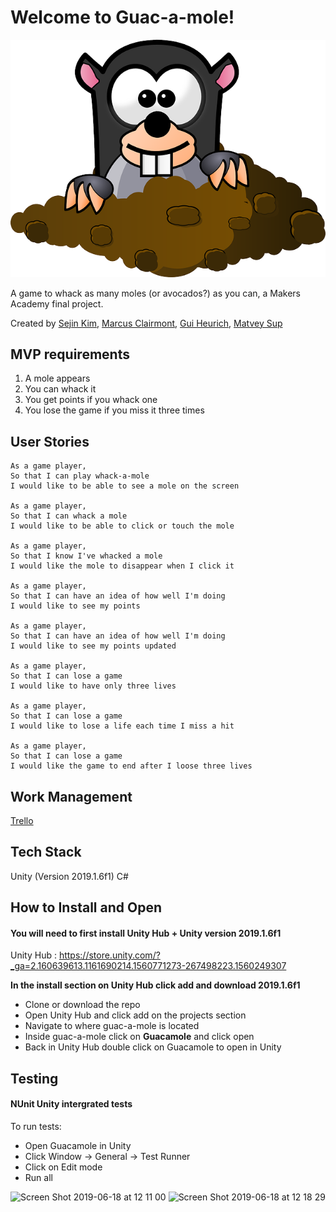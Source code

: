 # Welcome to Guac-a-mole!

![Mole](public/images/mole.png)

A game to whack as many moles (or avocados?) as you can, a Makers Academy final project.

Created by [Sejin Kim](https://github.com/sejinkay), [Marcus Clairmont](https://github.com/Kintaro-Oe), [Gui Heurich](https://github.com/guilhe0756), [Matvey Sup](https://github.com/theonemat)

## MVP requirements

1. A mole appears
2. You can whack it
3. You get points if you whack one
4. You lose the game if you miss it three times

## User Stories

```
As a game player,
So that I can play whack-a-mole
I would like to be able to see a mole on the screen

As a game player,
So that I can whack a mole
I would like to be able to click or touch the mole

As a game player,
So that I know I've whacked a mole
I would like the mole to disappear when I click it

As a game player,
So that I can have an idea of how well I'm doing
I would like to see my points

As a game player,
So that I can have an idea of how well I'm doing
I would like to see my points updated

As a game player,
So that I can lose a game
I would like to have only three lives

As a game player,
So that I can lose a game
I would like to lose a life each time I miss a hit

As a game player,
So that I can lose a game
I would like the game to end after I loose three lives

```

## Work Management

[Trello](https://trello.com/b/NzMChEFe/whack-a-mole)

## Tech Stack

Unity (Version 2019.1.6f1)
C#


## How to Install and Open

#### You will need to first install Unity Hub + Unity version 2019.1.6f1

 Unity Hub : https://store.unity.com/?_ga=2.160639613.1161690214.1560771273-267498223.1560249307
 
 __In the install section on Unity Hub click add and download 2019.1.6f1__

* Clone or download the repo
* Open Unity Hub and click add on the projects section
* Navigate to where guac-a-mole is located 
* Inside guac-a-mole click on **Guacamole** and click open
* Back in Unity Hub double click on Guacamole to open in Unity


## Testing

#### NUnit Unity intergrated tests

To run tests:

* Open Guacamole in Unity
* Click Window -> General -> Test Runner
* Click on Edit mode 
* Run all

<img width="306" alt="Screen Shot 2019-06-18 at 12 11 00" src="https://user-images.githubusercontent.com/46751197/59677919-fdd83a00-91c2-11e9-8198-e6994e04e007.png">

<img width="187" alt="Screen Shot 2019-06-18 at 12 18 29" src="https://user-images.githubusercontent.com/46751197/59678038-4263d580-91c3-11e9-9871-0d8056026c5d.png">

